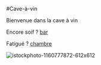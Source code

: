 #Cave-à-vin     

Bienvenue dans la cave à vin 

Encore soif ? [bar](bar.md)

Fatigué ? [chambre](chambre.md)




![istockphoto-1160777872-612x612](https://github.com/noahbhme/labyrinthe-sio24/assets/136432269/e6420edb-530f-4e62-81f5-8b91133713ea)
